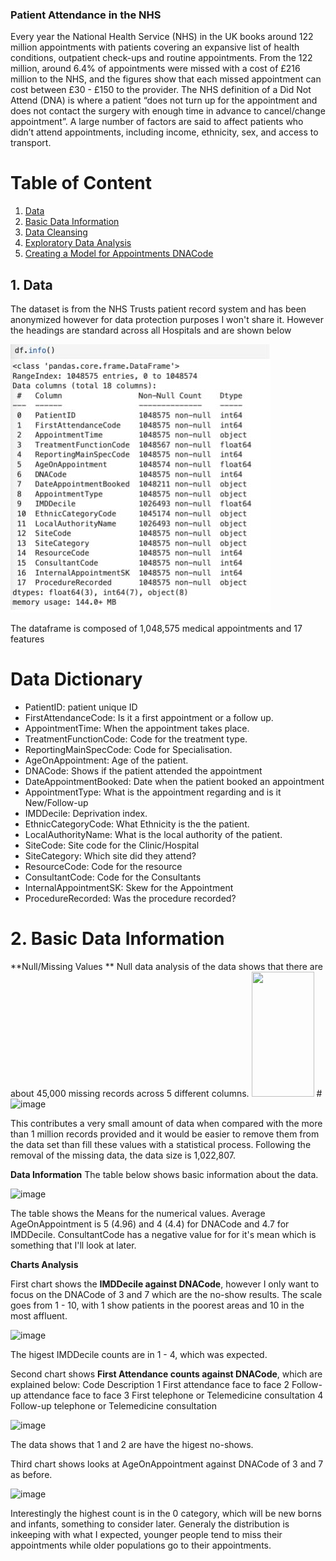 ### Patient Attendance in the NHS
Every year the National Health Service (NHS) in the UK books around 122 million appointments with patients covering an expansive list of health conditions, outpatient check-ups and routine appointments. 
From the 122 million, around 6.4% of appointments were missed with a cost of £216 million to the NHS, and the figures show that each missed appointment can cost between £30 - £150 to the provider. The NHS definition of a Did Not Attend (DNA) is where a patient “does not turn up for the appointment and does not contact the surgery with enough time in advance to cancel/change appointment”. 
A large number of factors are said to affect patients who didn’t attend appointments, including income, ethnicity, sex, and access to transport. 


# Table of Content
1. [ Data ](#data)
2. [ Basic Data Information ](#Information)
3. [ Data Cleansing ](#Cleansing)
4. [ Exploratory Data Analysis ](#Analysis)
5. [ Creating a Model for Appointments DNACode ](#model)

## 1. Data
The dataset is from the NHS Trusts patient record system and has been anonymized however for data protection purposes I won't share it. 
However the headings are standard across all Hospitals and are shown below 

![Data Info](https://raw.githubusercontent.com/OliverB10/Did_Not_Attend_NHS/77808fccfa3bbbfafb52aa80a6d70f85187f304d/Column%20Info.jpg)

The dataframe is composed of 1,048,575 medical appointments and 17 features

# Data Dictionary 
														
* PatientID: patient unique ID
* FirstAttendanceCode: Is it a first appointment or a follow up.
* AppointmentTime: When the appointment takes place.
* TreatmentFunctionCode: Code for the treatment type.
* ReportingMainSpecCode: Code for Specialisation.
* AgeOnAppointment: Age of the patient.
* DNACode: Shows if the patient attended the appointment 
* DateAppointmentBooked: Date when the patient booked an appointment
* AppointmentType: What is the appointment regarding and is it New/Follow-up
* IMDDecile: Deprivation index. 
* EthnicCategoryCode: What Ethnicity is the the patient.
* LocalAuthorityName: What is the local authority of the patient.
* SiteCode: Site code for the Clinic/Hospital
* SiteCategory: Which site did they attend?
* ResourceCode: Code for the resource
* ConsultantCode: Code for the Consultants
* InternalAppointmentSK: Skew for the Appointment
* ProcedureRecorded: Was the procedure recorded?


# 2. Basic Data Information

**Null/Missing Values **
Null data analysis of the data shows that there are about 45,000 missing records across 5 different columns. 
<img src="[images/example.png](https://github.com/user-attachments/assets/534d59ea-6f18-4b73-b585-3d70b7fc88d5)" width="100" height="200" />
#![image](https://github.com/user-attachments/assets/534d59ea-6f18-4b73-b585-3d70b7fc88d5)

This contributes a very small amount of data when compared with the more than 1 million records provided and it would be easier to remove them from the data set than fill these values with a statistical process. 
Following the removal of the missing data, the data size is 1,022,807.


**Data Information**
The table below shows basic information about the data.

![image](https://github.com/user-attachments/assets/eb95afe1-7874-44cd-ab20-910d23bb2322)

The table shows the Means for the numerical values. Average AgeOnAppointment is 5 (4.96) and 4 (4.4) for DNACode and 4.7 for IMDDecile.
ConsultantCode has a negative value for for it's mean which is something that I'll look at later. 


**Charts Analysis**

First chart shows the **IMDDecile against DNACode**, however I only want to focus on the DNACode of 3 and 7 which are the no-show results. 
The scale goes from 1 - 10, with 1 show patients in the poorest areas and 10 in the most affluent.

![image](https://github.com/user-attachments/assets/66e9c7d4-eb51-4de6-926d-0e14d8da7037)

The higest IMDDecile counts are in 1 - 4, which was expected. 

Second chart shows **First Attendance counts against DNACode**, which are explained below:
Code	Description
1	First attendance face to face
2	Follow-up attendance face to face
3	First telephone or Telemedicine consultation
4	Follow-up telephone or Telemedicine consultation

![image](https://github.com/user-attachments/assets/c7c27ac4-b1e2-4388-9dd3-2bd858afc59f)

The data shows that 1 and 2 are have the higest no-shows.

Third chart shows looks at AgeOnAppointment against DNACode of 3 and 7 as before. 

![image](https://github.com/user-attachments/assets/a6ca6a10-9c19-4566-8be6-4e20c9f6c405)

Interestingly the highest count is in the 0 category, which will be new borns and infants, something to consider later.
Generaly the distribution is inkeeping with what I expected, younger people tend to miss their appointments while older populations go to their appointments.













